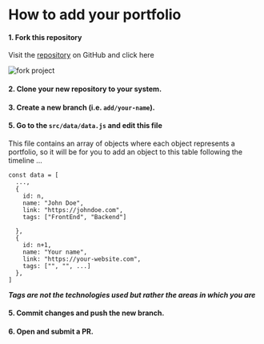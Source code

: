 # How to add your portfolio

#### 1. Fork this repository

Visit the [repository](https://github.com/bienvenuelisis/togo-portfolios) on GitHub and click here

![fork project](https://cameroon-portfolios.vercel.app/assets/contribut/1.png)

#### 2. Clone your new repository to your system.

#### 3. Create a new branch (i.e. `add/your-name`).

#### 5. Go to the `src/data/data.js` and edit this file

This file contains an array of objects where each object represents a portfolio, so it will be for you to add an object to this table following the timeline ...

```
const data = [
  ...,
  {
​    id: n,
​    name: "John Doe",
​    link: "https://johndoe.com",
​    tags: ["FrontEnd", "Backend"]

  },
  {
​    id: n+1,
​    name: "Your name",
​    link: "https://your-website.com",
​    tags: ["", "", ...]
  },
]
```

***Tags are not the technologies used but rather the areas in which you are***

#### 5. Commit changes and push the new branch.

#### 6. Open and submit a PR.

